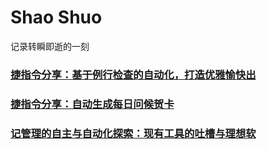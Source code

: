 # Shao Shuo
记录转瞬即逝的一刻


### [捷指令分享：基于例行检查的自动化，打造优雅愉快出](210202-100033.html)
### [捷指令分享：自动生成每日问候贺卡](210202-100044.html)
### [记管理的自主与自动化探索：现有工具的吐槽与理想软](210202-100024.html)